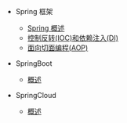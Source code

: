 * Spring 框架
  * [Spring 概述](/blog/spring/spring/overview)
  * [控制反转(IOC)和依赖注入(DI)](/blog/spring/spring/ioc)
  * [面向切面编程(AOP)](/blog/spring/spring/aop)

* SpringBoot
  * [概述](/blog/spring/springboot/overview)

* SpringCloud
  * [概述](/blog/spring/springcloud/overview)